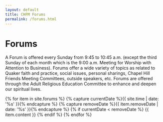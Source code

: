 ```yaml
---
layout: default
title: CHFM Forums
permalink: /forums.html
---
```


<div class="row">
  <div class="col-12 col-sm-4 order-sm-1 order-2">
    <h1>Forums</h1>
    <p>
      A Forum is offered every Sunday from 9:45 to 10:45 a.m. (except the third Sunday of each month which is the 9:00 a.m. Meeting for Worship with Attention to Business). Forums offer a wide variety of topics as related to Quaker faith and practice, social issues, personal sharings, Chapel Hill Friends Meeting Committees, outside speakers, etc. Forums are offered through the Adult Religious Education Committee to enhance and deepen our spiritual lives.
    </p>
  </div>
  <div class="col-12 col-sm-8 order-sm-2 order-1">
    {% for item in site.forums %}
      {% capture currentDate %}{{ site.time | date: '%s' }}{% endcapture %}
      {% capture removeDate %}{{ item.removeDate | date: '%s' }}{% endcapture %}
      {% if currentDate < removeDate %}
        {{ item.content }}
      {% endif %}
    {% endfor %}
  </div>
</div>
